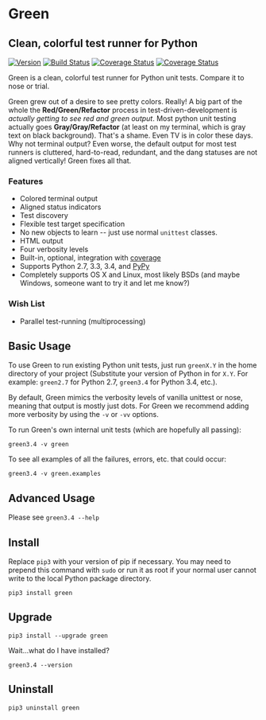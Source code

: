 Green
=====

Clean, colorful test runner for Python
--------------------------------------
[![Version](https://img.shields.io/pypi/v/green.svg?style=flat)](https://pypi.python.org/pypi/green)
[![Build Status](https://img.shields.io/travis/CleanCut/green.svg?style=flat)](https://travis-ci.org/CleanCut/green)
[![Coverage Status](https://coveralls.io/repos/CleanCut/green/badge.png?branch=master)](https://coveralls.io/r/CleanCut/green?branch=master)
[![Coverage Status](https://img.shields.io/coveralls/CleanCut/green.svg)](https://coveralls.io/r/CleanCut/green?branch=master)

Green is a clean, colorful test runner for Python unit tests.  Compare it to
nose or trial.

Green grew out of a desire to see pretty colors.  Really!  A big part of the
whole the **Red/Green/Refactor** process in test-driven-development is
_actually getting to see red and green output_.  Most python unit testing
actually goes **Gray/Gray/Refactor** (at least on my terminal, which is gray
text on black background).  That's a shame.  Even TV is in color these days.
Why not terminal output?  Even worse, the default output for most test runners
is cluttered, hard-to-read, redundant, and the dang statuses are not aligned
vertically!  Green fixes all that.

### Features ###

- Colored terminal output
- Aligned status indicators
- Test discovery
- Flexible test target specification
- No new objects to learn -- just use normal `unittest` classes.
- HTML output
- Four verbosity levels
- Built-in, optional, integration with
  [coverage](http://nedbatchelder.com/code/coverage/)
- Supports Python 2.7, 3.3, 3.4, and [PyPy](http://pypy.org)
- Completely supports OS X and Linux, most likely BSDs (and maybe Windows,
  someone want to try it and let me know?)

### Wish List ###

- Parallel test-running (multiprocessing)

Basic Usage
-----------

To use Green to run existing Python unit tests, just run `greenX.Y` in the home
directory of your project (Substitute your version of Python in for `X.Y`.  For
example: `green2.7` for Python 2.7, `green3.4` for Python 3.4, etc.).

By default, Green mimics the verbosity levels of vanilla unittest or nose,
meaning that output is mostly just dots.  For Green we recommend adding more
verbosity by using the `-v` or `-vv` options.

To run Green's own internal unit tests (which are hopefully all passing):

    green3.4 -v green

To see all examples of all the failures, errors, etc. that could occur:

    green3.4 -v green.examples


Advanced Usage
--------------

Please see `green3.4 --help`


Install
-------

Replace `pip3` with your version of pip if necessary.  You may need to prepend
this command with `sudo` or run it as root if your normal user cannot write to
the local Python package directory.

    pip3 install green


Upgrade
-------

    pip3 install --upgrade green

Wait...what do I have installed?

    green3.4 --version


Uninstall
---------

    pip3 uninstall green
